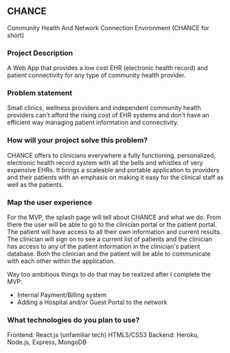 ## CHANCE
Community Health And Network Connection Environment (CHANCE for short)

### Project Description
A Web App that provides a low cost EHR (electronic health record) and patient connectivity for any type of community health provider.   

### Problem statement
Small clinics, wellness providers and independent community health providers can't afford the rising cost of EHR systems and don't have an efficient way managing patient information and connectivity.

### How will your project solve this problem?
CHANCE offers to clinicians everywhere a fully functioning, personalized, electronic health record system with all the bells and whistles of very expensive EHRs.  It brings a scaleable and portable application to providers and their patients with an emphasis on making it easy for the clinical staff as well as the patients.       

### Map the user experience
For the MVP, the splash page will tell about CHANCE and what we do.  From there the user will be able to go to the clinician portal or the patient portal.  The patient will have access to all their own information and current results.  The clinician will sign on to see a current list of patients and the clinician has access to any of the patient information in the clinician's patient database.  Both the clinician and the patient will be able to communicate with each other within the application.

Way too ambitious things to do that may be realized after I complete the MVP:
  - Internal Payment/Billing system
  - Adding a Hospital and/or Guest Portal to the network

### What technologies do you plan to use?
Frontend: React.js (unfamiliar tech) HTML5/CSS3
Backend: Heroku, Node.js, Express, MongoDB
